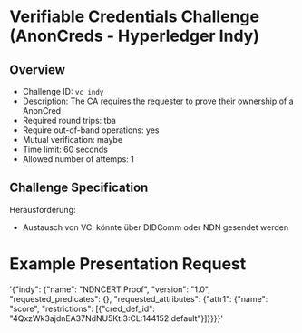 # Verifiable Credentials Challenge (AnonCreds - Hyperledger Indy)

## Overview

- Challenge ID: `vc_indy`
- Description: The CA requires the requester to prove their ownership of a AnonCred
- Required round trips: tba
- Require out-of-band operations: yes
- Mutual verification: maybe
- Time limit: 60 seconds
- Allowed number of attemps: 1

## Challenge Specification
Herausforderung:
- Austausch von VC: könnte über DIDComm oder NDN gesendet werden

# Example Presentation Request
'{"indy": {"name": "NDNCERT Proof", "version": "1.0", "requested_predicates": {}, "requested_attributes": {"attr1": {"name": "score", "restrictions": [{"cred_def_id": "4QxzWk3ajdnEA37NdNU5Kt:3:CL:144152:default"}]}}}}'